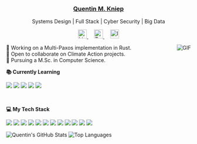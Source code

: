 <h3 align="center"><a href="https://quentinkniep.com">Quentin M. Kniep</a></h3>
<p align="center">
	Systems Design | Full Stack | Cyber Security | Big Data
</p>
<p align="center">
	<a href="https://www.linkedin.com/in/qkniep" style="margin: 0 0.5rem">
		<img width="24" alt="LinkedIn" src="https://cdn.jsdelivr.net/npm/simple-icons@v3/icons/linkedin.svg">
	</a>
	<a href="https://twitter.com/qkniep" style="margin: 0 0.5rem">
		<img width="24" alt="Twitter" src="https://cdn.jsdelivr.net/npm/simple-icons@v3/icons/twitter.svg">
	</a>
	<a href="https://www.instagram.com/qkniep" style="margin: 0 0.5rem">
		<img width="24" alt="Instagram" src="https://cdn.jsdelivr.net/npm/simple-icons@v3/icons/instagram.svg">
	</a>
</p>

<img align="right" alt="GIF" src="https://media.giphy.com/media/2xDcf5tkCRKqqE15JM/giphy.gif" />

<p align="center"></p>

🔭 Working on a Multi-Paxos implementation in Rust.
<br />
🌱 Open to collaborate on Climate Action projects.
<br />
🏫 Pursuing a M.Sc. in Computer Science.

**📚 Currently Learning**

<p>
	<img src="https://img.shields.io/badge/-Kubernetes-326ce5?style=for-the-badge&logo=Kubernetes&logoColor=white">
	<img src="https://img.shields.io/badge/-Grafana-f46800?style=for-the-badge&logo=Grafana&logoColor=white">
	<img src="https://img.shields.io/badge/-Prometheus-e6522c?style=for-the-badge&logo=Prometheus&logoColor=white">
	<img src="https://img.shields.io/badge/-Go-00add8?style=for-the-badge&logo=Go&logoColor=white">
	<img src="https://img.shields.io/badge/-Scala-dc322f?style=for-the-badge&logo=Scala&logoColor=white">
</p>
<br />

**💻 My Tech Stack**

<p>
	<img src="https://img.shields.io/badge/-Rust-000000?style=for-the-badge&logo=Rust&logoColor=white">
	<img src="https://img.shields.io/badge/-Python-3776ab?style=for-the-badge&logo=Python&logoColor=white">
	<img src="https://img.shields.io/badge/-C%2b%2b-00599c?style=for-the-badge&logo=C%2b%2b&logoColor=white">
	<img src="https://img.shields.io/badge/-Postgres-336791?style=for-the-badge&logo=postgresql&logoColor=white">
	<img src="https://img.shields.io/badge/-HTML5-e34f26?style=for-the-badge&logo=HTML5&logoColor=white">
	<img src="https://img.shields.io/badge/-CSS3-1572b6?style=for-the-badge&logo=CSS3&logoColor=white">
	<img src="https://img.shields.io/badge/-Git-f05032?style=for-the-badge&logo=Git&logoColor=white">
	<img src="https://img.shields.io/badge/-Docker-2496ed?style=for-the-badge&logo=Docker&logoColor=white">
	<img src="https://img.shields.io/badge/-NGINX-269539?style=for-the-badge&logo=NGINX&logoColor=white">
	<img src="https://img.shields.io/badge/-Zsh-000000?style=for-the-badge&logo=Gnu-Bash&logoColor=white">
	<img src="https://img.shields.io/badge/-Neovim-57a143?style=for-the-badge&logo=Neovim&logoColor=white">
	<img src="https://img.shields.io/badge/-Arch-1793d1?style=for-the-badge&logo=Arch-Linux&logoColor=white">
</p>

![Quentin's GitHub Stats](https://github-readme-stats.vercel.app/api?username=qkniep&count_private=true&show_icons=true&hide_border=true&theme=vue)
![Top Languages](https://github-readme-stats.vercel.app/api/top-langs/?username=qkniep&layout=compact&hide_border=true&theme=vue)
